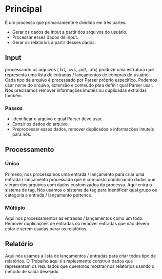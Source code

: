 # Principal
É um processo que primariamente é dividido em três partes: 
* Gerar os dados de input a partir dos arquivos do usuário.
* Processar esses dados de input.
* Gerar os relatórios a partir desses dados.

## Input
processando os arquivos (.txt, .cvs, .pdf, .ofx) produzir uma estrutura que representa uma lista de entradas / lançamentos de compras do usuário. 
Cada tipo de arquivo é processado por Parser próprio especifico. Podemos usar nome do arquivo, extensão e conteúdo para definir qual Parser usar. Nós precisamos remover informações imuteis ou duplicadas extraídas também. 

### Passos
* Identificar o arquivo e qual Parser deve usar.
* Extrair os dados do arquivo.
* Preprocessar esses dados, remover duplicados e informações imuteis para nós.

## Processamento

### Único
Primeiro, nos processamos uma entrada / lançamento para criar uma entrada / lançamento processado que é composto combinando dados que vieram dos arquivos com dados customizados do processo. 
Aqui entra o sistema de tag. Nós usamos o sistema de tag para identificar qual grupo ou categoria a entrada / lançamento pertence. 

### Múltiplo
Aqui nos processamentos as entradas / lançamentos como um todo. 
Remover duplicações de entradas ou remover entradas que não devem estar e serem usadas parar os relatórios. 

## Relatório
Aqui nós usamos a lista de lançamentos / entradas para criar todos tipo de relatórios. 
O Trabalho aqui é simplesmente construir dados que representam os resultados que queremos mostrar nos relatórios usando o método de saída desejado. 

